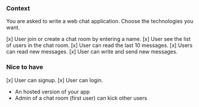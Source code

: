 ### Context

You are asked to write a web chat application. Choose the technologies you want.

[x] User join or create a chat room by entering a name.
[x] User see the list of users in the chat room.
[x] User can read the last 10 messages.
[x] Users can read new messages.
[x] User can write and send new messages.

### Nice to have

[x] User can signup.
[x] User can login.
* An hosted version of your app
* Admin of a chat room (first user) can kick other users

